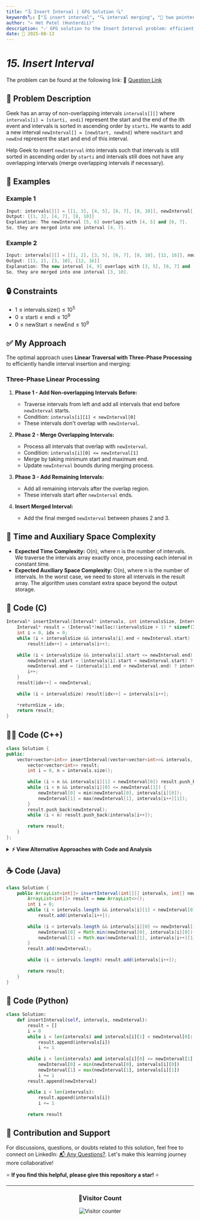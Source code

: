 ```yaml
---
title: "🗓️ Insert Interval | GFG Solution 🔍"
keywords🏷️: ["🗓️ insert interval", "🔍 interval merging", "📍 two pointers", "📈 array manipulation", "📘 GFG", "🏁 competitive programming", "📚 DSA"]
author: "✍️ Het Patel (Hunterdii)"
description: "✅ GFG solution to the Insert Interval problem: efficiently insert and merge overlapping intervals in a sorted array using linear traversal technique. 🚀"
date: 📅 2025-08-13
---
```


# *15. Insert Interval*

The problem can be found at the following link: 🔗 [Question Link](https://www.geeksforgeeks.org/problems/insert-interval-1666733333/1)

## **🧩 Problem Description**

Geek has an array of non-overlapping intervals `intervals[][]` where `intervals[i] = [starti, endi]` represent the start and the end of the ith event and intervals is sorted in ascending order by `starti`. He wants to add a new interval `newInterval[] = [newStart, newEnd]` where `newStart` and `newEnd` represent the start and end of this interval.

Help Geek to insert `newInterval` into intervals such that intervals is still sorted in ascending order by `starti` and intervals still does not have any overlapping intervals (merge overlapping intervals if necessary).

## **📘 Examples**

### Example 1

```cpp
Input: intervals[][] = [[1, 3], [4, 5], [6, 7], [8, 10]], newInterval[] = [5, 6]
Output: [[1, 3], [4, 7], [8, 10]]
Explanation: The newInterval [5, 6] overlaps with [4, 5] and [6, 7]. 
So, they are merged into one interval [4, 7].
```

### Example 2

```cpp
Input: intervals[][] = [[1, 2], [3, 5], [6, 7], [8, 10], [12, 16]], newInterval[] = [4, 9]
Output: [[1, 2], [3, 10], [12, 16]]
Explanation: The new interval [4, 9] overlaps with [3, 5], [6, 7] and [8, 10]. 
So, they are merged into one interval [3, 10].
```

## **🔒 Constraints**

* $1 \le \text{intervals.size()} \le 10^5$
* $0 \le \text{starti} \le \text{endi} \le 10^9$
* $0 \le \text{newStart} \le \text{newEnd} \le 10^9$

## **✅ My Approach**

The optimal approach uses **Linear Traversal with Three-Phase Processing** to efficiently handle interval insertion and merging:

### **Three-Phase Linear Processing**

1. **Phase 1 - Add Non-overlapping Intervals Before:**
   * Traverse intervals from left and add all intervals that end before `newInterval` starts.
   * Condition: `intervals[i][1] < newInterval[0]`
   * These intervals don't overlap with `newInterval`.

2. **Phase 2 - Merge Overlapping Intervals:**
   * Process all intervals that overlap with `newInterval`.
   * Condition: `intervals[i][0] <= newInterval[1]`
   * Merge by taking minimum start and maximum end.
   * Update `newInterval` bounds during merging process.

3. **Phase 3 - Add Remaining Intervals:**
   * Add all remaining intervals after the overlap region.
   * These intervals start after `newInterval` ends.

4. **Insert Merged Interval:**
   * Add the final merged `newInterval` between phases 2 and 3.

## 📝 Time and Auxiliary Space Complexity

* **Expected Time Complexity:** O(n), where n is the number of intervals. We traverse the intervals array exactly once, processing each interval in constant time.
* **Expected Auxiliary Space Complexity:** O(n), where n is the number of intervals. In the worst case, we need to store all intervals in the result array. The algorithm uses constant extra space beyond the output storage.

## **🔧 Code (C)**

```c
Interval* insertInterval(Interval* intervals, int intervalsSize, Interval newInterval, int* returnSize) {
    Interval* result = (Interval*)malloc((intervalsSize + 1) * sizeof(Interval));
    int i = 0, idx = 0;
    while (i < intervalsSize && intervals[i].end < newInterval.start)
        result[idx++] = intervals[i++];
    
    while (i < intervalsSize && intervals[i].start <= newInterval.end) {
        newInterval.start = (intervals[i].start < newInterval.start) ? intervals[i].start : newInterval.start;
        newInterval.end = (intervals[i].end > newInterval.end) ? intervals[i].end : newInterval.end;
        i++;
    }
    result[idx++] = newInterval;
    
    while (i < intervalsSize) result[idx++] = intervals[i++];
    
    *returnSize = idx;
    return result;
}
```


## **🧑‍💻 Code (C++)**

```cpp
class Solution {
public:
    vector<vector<int>> insertInterval(vector<vector<int>>& intervals, vector<int>& newInterval) {
        vector<vector<int>> result;
        int i = 0, n = intervals.size();
        
        while (i < n && intervals[i][1] < newInterval[0]) result.push_back(intervals[i++]);
        while (i < n && intervals[i][0] <= newInterval[1]) {
            newInterval[0] = min(newInterval[0], intervals[i][0]);
            newInterval[1] = max(newInterval[1], intervals[i++][1]);
        }
        result.push_back(newInterval);
        while (i < n) result.push_back(intervals[i++]);
        
        return result;
    }
};
```

<details>
<summary><b>⚡ View Alternative Approaches with Code and Analysis</b></summary>

## 📊 **2️⃣ Binary Search + Merge Approach**

### 💡 Algorithm Steps:

1. Use binary search to find insertion point for newInterval start.
2. Use binary search to find all intervals that overlap with newInterval.
3. Merge overlapping intervals efficiently with single pass.
4. Construct result with non-overlapping intervals and merged interval.

```cpp
class Solution {
public:
    vector<vector<int>> insertInterval(vector<vector<int>>& intervals, vector<int>& newInterval) {
        vector<vector<int>> res;
        auto it = lower_bound(intervals.begin(), intervals.end(), newInterval, 
            [](const vector<int>& a, const vector<int>& b) { return a[1] < b[0]; });
        res.insert(res.end(), intervals.begin(), it);
        
        while (it != intervals.end() && (*it)[0] <= newInterval[1]) {
            newInterval[0] = min(newInterval[0], (*it)[0]);
            newInterval[1] = max(newInterval[1], (*it)[1]);
            ++it;
        }
        
        res.push_back(newInterval);
        res.insert(res.end(), it, intervals.end());
        return res;
    }
};
```

### 📝 **Complexity Analysis:**

* **Time:** ⏱️ O(log n + m) - Binary search + merge overlapping intervals
* **Auxiliary Space:** 💾 O(1) - Only constant extra space excluding result

### ✅ **Why This Approach?**

* Efficient for large datasets with few overlaps
* Leverages STL binary search capabilities
* Optimal when overlap region is small

## 📊 **3️⃣ Single Pass Iterator Approach**

### 💡 Algorithm Steps:

1. Use iterators to traverse intervals array once.
2. Copy non-overlapping intervals before newInterval directly.
3. Merge all overlapping intervals in single iteration.
4. Append remaining intervals after merge region.

```cpp
class Solution {
public:
    vector<vector<int>> insertInterval(vector<vector<int>>& intervals, vector<int>& newInterval) {
        vector<vector<int>> ans;
        auto it = intervals.begin();
        while (it != intervals.end() && (*it)[1] < newInterval[0]) 
            ans.push_back(*it++);
        
        while (it != intervals.end() && (*it)[0] <= newInterval[1]) {
            newInterval = {min(newInterval[0], (*it)[0]), max(newInterval[1], (*it)[1])};
            ++it;
        }
        ans.push_back(newInterval);
        ans.insert(ans.end(), it, intervals.end());
        
        return ans;
    }
};
```

### 📝 **Complexity Analysis:**

* **Time:** ⏱️ O(n) - Single pass through all intervals
* **Auxiliary Space:** 💾 O(1) - Constant space excluding result storage

### ✅ **Why This Approach?**

* Memory efficient with iterator usage
* Clean STL integration with insert operations
* Minimal temporary variable usage

## 📊 **4️⃣ In-Place Modification Approach**

### 💡 Algorithm Steps:

1. Find the insertion position and overlapping range in one pass.
2. Merge newInterval with overlapping intervals directly.
3. Use vector erase and insert operations to modify in-place.
4. Return reference to modified original vector.

```cpp
class Solution {
public:
    vector<vector<int>> insertInterval(vector<vector<int>>& intervals, vector<int>& newInterval) {
        int start = 0, end = intervals.size() - 1;
        while (start <= end && intervals[start][1] < newInterval[0]) start++;
        while (end >= start && intervals[end][0] > newInterval[1]) end--;
        
        if (start <= end) {
            newInterval[0] = min(newInterval[0], intervals[start][0]);
            newInterval[1] = max(newInterval[1], intervals[end][1]);
            intervals.erase(intervals.begin() + start, intervals.begin() + end + 1);
        }
        
        intervals.insert(intervals.begin() + start, newInterval);
        return intervals;
    }
};
```

### 📝 **Complexity Analysis:**

* **Time:** ⏱️ O(n) - Linear search plus vector operations
* **Auxiliary Space:** 💾 O(1) - Modifies input vector in-place

### ✅ **Why This Approach?**

* Space efficient by reusing input vector
* Good for memory-constrained environments
* Direct manipulation reduces allocation overhead

## 🆚 **🔍 Comparison of Approaches**

| 🚀 **Approach**                    | ⏱️ **Time Complexity** | 💾 **Space Complexity** | ✅ **Pros**                        | ⚠️ **Cons**                           |
| ---------------------------------- | ---------------------- | ----------------------- | --------------------------------- | ------------------------------------- |
| 🏷️ **Linear Three-Phase**         | 🟢 O(n)                | 🟡 O(n)                 | 🚀 Simple and optimal             | 💾 Requires result array              |
| 🔍 **Binary Search**              | 🟡 O(log n + m)        | 🟡 O(n)                 | 📖 Efficient for sparse overlaps  | 💻 Complex STL usage                |
| 📊 **Iterator Based**             | 🟢 O(n)                | 🟡 O(n)                 | 🎯 Clean STL integration          | 🐌 Iterator overhead                 |
| 🔄 **In-Place**                   | 🟢 O(n)                | 🟢 O(1)                 | ⭐ Memory efficient               | 🔧 Modifies input                   |

### 🏆 **Best Choice Recommendation**

| 🎯 **Scenario**                                    | 🎖️ **Recommended Approach**          | 🔥 **Performance Rating** |
| -------------------------------------------------- | ------------------------------------- | ------------------------- |
| 🏅 **General use case, interviews**               | 🥇 **Linear Three-Phase**            | ★★★★★                     |
| 📖 **Large arrays, few overlaps**                 | 🥈 **Binary Search**                 | ★★★★☆                     |
| 🔧 **STL preference, modern C++**                 | 🥉 **Iterator Based**                | ★★★★☆                     |
| 🎯 **Memory constraints**                         | 🏅 **In-Place**                      | ★★★★☆                     |

</details>


## **☕ Code (Java)**

```java
class Solution {
    public ArrayList<int[]> insertInterval(int[][] intervals, int[] newInterval) {
        ArrayList<int[]> result = new ArrayList<>();
        int i = 0;
        while (i < intervals.length && intervals[i][1] < newInterval[0])
            result.add(intervals[i++]);
        
        while (i < intervals.length && intervals[i][0] <= newInterval[1]) {
            newInterval[0] = Math.min(newInterval[0], intervals[i][0]);
            newInterval[1] = Math.max(newInterval[1], intervals[i++][1]);
        }
        result.add(newInterval);
        
        while (i < intervals.length) result.add(intervals[i++]);
        
        return result;
    }
}
```

## **🐍 Code (Python)**

```python
class Solution:
    def insertInterval(self, intervals, newInterval):
        result = []
        i = 0
        while i < len(intervals) and intervals[i][1] < newInterval[0]:
            result.append(intervals[i])
            i += 1
        
        while i < len(intervals) and intervals[i][0] <= newInterval[1]:
            newInterval[0] = min(newInterval[0], intervals[i][0])
            newInterval[1] = max(newInterval[1], intervals[i][1])
            i += 1
        result.append(newInterval)
        
        while i < len(intervals):
            result.append(intervals[i])
            i += 1
            
        return result
```


## 🧠 Contribution and Support

For discussions, questions, or doubts related to this solution, feel free to connect on LinkedIn: [📬 Any Questions?](https://www.linkedin.com/in/patel-hetkumar-sandipbhai-8b110525a/). Let's make this learning journey more collaborative!

⭐ **If you find this helpful, please give this repository a star!** ⭐

---

<div align="center">
  <h3><b>📍Visitor Count</b></h3>
</div>

<p align="center">
  <img src="https://visitor-badge.laobi.icu/badge?page_id=Hunterdii.GeeksforGeeks-POTD" alt="Visitor counter" />
</p>


